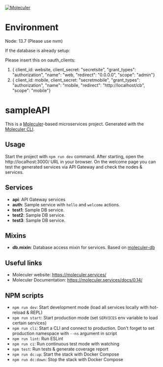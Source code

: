 [![Moleculer](https://badgen.net/badge/Powered%20by/Moleculer/0e83cd)](https://moleculer.services)

# Environment

Node: 13.7 (Please use nvm)

If the database is already setup:

Please insert this on oauth_clients:
1.  { client_id: website, client_secret: "secretsite", "grant_types": "authorization", "name": "web, "redirect": "0.0.0.0", "scope": "admin"}
2. { client_id: mobile, client_secret: "secretmobile", "grant_types": "authorization", "name": "mobile, "redirect": "http://localhost/cb", "scope": "mobile"}

# sampleAPI
This is a [Moleculer](https://moleculer.services/)-based microservices project. Generated with the [Moleculer CLI](https://moleculer.services/docs/0.14/moleculer-cli.html).

## Usage
Start the project with `npm run dev` command. 
After starting, open the http://localhost:3000/ URL in your browser. 
On the welcome page you can test the generated services via API Gateway and check the nodes & services.

## Services
- **api**: API Gateway services
- **auth**: Sample service with `hello` and `welcome` actions.
- **test1**: Sample DB service. 
- **test2**: Sample DB service. 
- **test3**: Sample DB service. 

## Mixins
- **db.mixin**: Database access mixin for services. Based on [moleculer-db](https://github.com/moleculerjs/moleculer-db#readme)


## Useful links

* Moleculer website: https://moleculer.services/
* Moleculer Documentation: https://moleculer.services/docs/0.14/

## NPM scripts

- `npm run dev`: Start development mode (load all services locally with hot-reload & REPL)
- `npm run start`: Start production mode (set `SERVICES` env variable to load certain services)
- `npm run cli`: Start a CLI and connect to production. Don't forget to set production namespace with `--ns` argument in script
- `npm run lint`: Run ESLint
- `npm run ci`: Run continuous test mode with watching
- `npm test`: Run tests & generate coverage report
- `npm run dc:up`: Start the stack with Docker Compose
- `npm run dc:down`: Stop the stack with Docker Compose
